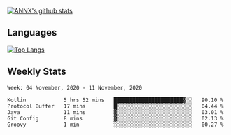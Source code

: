 [![ANNX's github stats](https://github-readme-stats.vercel.app/api?username=NXAN2901&count_private=true&show_icons=true&theme=vue)](https://github.com/NXAN2901)

## Languages
[![Top Langs](https://github-readme-stats.vercel.app/api/top-langs/?username=NXAN2901)](https://github.com/NXAN2901)

## Weekly Stats
<!--START_SECTION:waka-->
```text
Week: 04 November, 2020 - 11 November, 2020

Kotlin            5 hrs 52 mins   ██████████████████████▓░░   90.10 % 
Protocol Buffer   17 mins         █░░░░░░░░░░░░░░░░░░░░░░░░   04.44 % 
Java              11 mins         ▓░░░░░░░░░░░░░░░░░░░░░░░░   03.01 % 
Git Config        8 mins          ▓░░░░░░░░░░░░░░░░░░░░░░░░   02.13 % 
Groovy            1 min           ░░░░░░░░░░░░░░░░░░░░░░░░░   00.27 % 
```
<!--END_SECTION:waka-->
